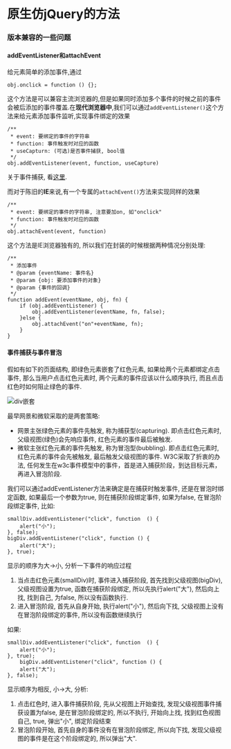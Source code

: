 # 原生仿jQuery的方法
### 版本兼容的一些问题
#### addEventListener和attachEvent
给元素简单的添加事件,通过

	obj.onclick = function () {};

这个方法是可以兼容主流浏览器的,但是如果同时添加多个事件的时候之前的事件会被后添加的事件覆盖.在**现代浏览器中**,我们可以通过`addEventListener()`这个方法来给元素添加事件监听,实现事件绑定的效果

	/**
	 * event: 要绑定的事件的字符串
	 * function: 事件触发时对应的函数
	 * useCapturn: (可选)是否事件捕获, bool值
	 */
	obj.addEventListener(event, function, useCapture)

关于事件捕获, 看[这里](#事件捕获与事件冒泡).

而对于陈旧的**IE**来说,有一个专属的`attachEvent()`方法来实现同样的效果

	/**
	 * event: 要绑定的事件的字符串, 注意要加on, 如"onclick"
	 * function: 事件触发时对应的函数
	 */
	obj.attachEvent(event, function)

这个方法是IE浏览器独有的, 所以我们在封装的时候根据两种情况分别处理:

	/**
 	 * 添加事件
 	 * @param {eventName: 事件名}	
 	 * @param {obj: 要添加事件的对象}
 	 * @param {事件的回调}
	 */
	function addEvent(eventName, obj, fn) {
		if (obj.addEventListener) {
			obj.addEventListener(eventName, fn, false);
		}else {
			obj.attachEvent("on"+eventName, fn);
		}
	}

#### 事件捕获与事件冒泡
<span id="jump"></span>
假如有如下的页面结构, 即绿色元素嵌套了红色元素, 如果给两个元素都绑定点击事件, 那么当用户点击红色元素时, 两个元素的事件应该以什么顺序执行, 而且点击红色时如何阻止绿色的事件.

![div嵌套](http://7xr09w.com1.z0.glb.clouddn.com/capture.png)

最早网景和微软采取的是两套策略:

* 网景主张绿色元素的事件先触发, 称为捕获型(capturing). 即点击红色元素时, 父级视图(绿色)会先响应事件, 红色元素的事件最后被触发.
* 微软主张红色元素的事件先触发, 称为冒泡型(bubbling). 即点击红色元素时, 红色元素的事件会先被触发, 最后触发父级视图的事件.
W3C采取了折衷的办法, 任何发生在w3c事件模型中的事件，首是进入捕获阶段，到达目标元素，再进入冒泡阶段.

我们可以通过addEventListener方法来确定是在捕获时触发事件, 还是在冒泡时绑定函数, 如果最后一个参数为true, 则在捕获阶段绑定事件, 如果为false, 在冒泡阶段绑定事件, 比如:

	smallDiv.addEventListener("click", function  () {
		alert("小");
	}, false);
	bigDiv.addEventListener("click", function () {
		alert("大");
	}, true); 

显示的顺序为大->小, 分析一下事件的响应过程

1. 当点击红色元素(smallDiv)时, 事件进入捕获阶段, 首先找到父级视图(bigDiv), 父级视图设置为true, 函数在捕获阶段绑定, 所以先执行alert("大"), 然后向上找, 找到自己, 为false, 所以没有函数执行.
2. 进入冒泡阶段, 首先从自身开始, 执行alert("小"), 然后向下找, 父级视图上没有在冒泡阶段绑定的事件, 所以没有函数继续执行

如果:

	smallDiv.addEventListener("click", function  () {
		alert("小");
	}, true);
		bigDiv.addEventListener("click", function () {
		alert("大");
	}, false);

显示顺序为相反, 小->大, 分析:

1. 点击红色时, 进入事件捕获阶段, 先从父视图上开始查找, 发现父级视图事件捕获设置为false, 是在冒泡阶段绑定的, 所以不执行, 开始向上找, 找到红色视图自己, true, 弹出"小", 绑定阶段结束
2. 冒泡阶段开始, 首先自身的事件没有在冒泡阶段绑定, 所以向下找, 发现父级视图的事件是在这个阶段绑定的, 所以弹出"大".











